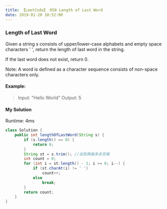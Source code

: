 ```yaml
---
title: 【LeetCode】 058 Length of Last Word
date: 2019-01-20 10:52:00
---
```


### Length of Last Word

Given a string s consists of upper/lower-case alphabets and empty space characters ' ', return the length of last word in the string.

If the last word does not exist, return 0.

Note: A word is defined as a character sequence consists of non-space characters only.

#### Example:

>Input: "Hello World"
Output: 5


#### My Solution

Runtime: 4ms

```Java
class Solution {
    public int lengthOfLastWord(String s) {
        if (s.length() == 0) {
            return 0;
        }
        String st = s.trim(); //去除两端多余空格
        int count = 0;
        for (int i = st.length() - 1; i >= 0; i--) {
            if (st.charAt(i) != ' ')
                count++;
            else
                break;
        }
        return count;
    }
}
```
